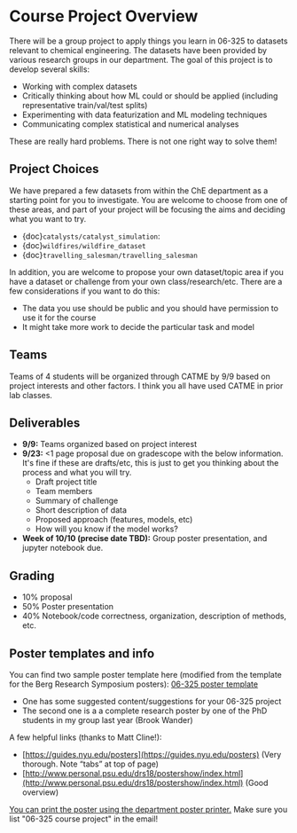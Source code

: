 # Course Project Overview

There will be a group project to apply things you learn in 06-325 to datasets relevant to chemical engineering. The datasets have been provided by various research groups in our department. The goal of this project is to develop several skills:
* Working with complex datasets
* Critically thinking about how ML could or should be applied (including representative train/val/test splits)
* Experimenting with data featurization and ML modeling techniques
* Communicating complex statistical and numerical analyses

These are really hard problems. There is not one right way to solve them! 

## Project Choices

We have prepared a few datasets from within the ChE department as a starting point for you to investigate. You are welcome to choose from one of these areas, and part of your project will be focusing the aims and deciding what you want to try.
* {doc}`catalysts/catalyst_simulation`: 
* {doc}`wildfires/wildfire_dataset`
* {doc}`travelling_salesman/travelling_salesman`

In addition, you are welcome to propose your own dataset/topic area if you have a dataset or challenge from your own class/research/etc. There are a few considerations if you want to do this:
* The data you use should be public and you should have permission to use it for the course
* It might take more work to decide the particular task and model

## Teams

Teams of 4 students will be organized through CATME by 9/9 based on project interests and other factors. I think you all have used CATME in prior lab classes.

## Deliverables
* **9/9:** Teams organized based on project interest
* **9/23:** <1 page proposal due on gradescope with the below information. It's fine if these are drafts/etc, this is just to get you thinking about the process and what you will try.  
    * Draft project title
    * Team members
    * Summary of challenge
    * Short description of data
    * Proposed approach (features, models, etc)
    * How will you know if the model works?
* **Week of 10/10 (precise date TBD):** Group poster presentation, and jupyter notebook due.

## Grading
* 10% proposal 
* 50% Poster presentation
* 40% Notebook/code correctness, organization, description of methods, etc. 

## Poster templates and info

You can find two sample poster template here (modified from the template for the Berg Research Symposium posters): [06-325 poster template](https://github.com/ulissigroup/F22-06-325/tree/main/f22-06-325/projects/poster_templates)
* One has some suggested content/suggestions for your 06-325 project
* The second one is a a complete research poster by one of the PhD students in my group last year (Brook Wander)

A few helpful links (thanks to Matt Cline!):
* [https://guides.nyu.edu/posters](https://guides.nyu.edu/posters)  (Very thorough. Note “tabs” at top of page)
* [http://www.personal.psu.edu/drs18/postershow/index.html](http://www.personal.psu.edu/drs18/postershow/index.html) (Good overview)

[You can print the poster using the department poster printer.](https://www.cmu.edu/cheme/computing/services/poster-printing.html) Make sure you list "06-325 course project" in the email!